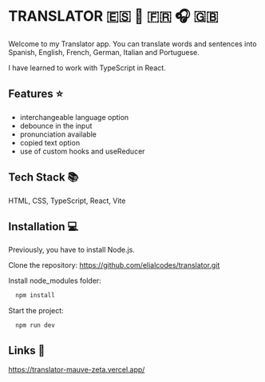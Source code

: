 # TRANSLATOR :es: 📝 🇫🇷 🎧 🇬🇧 

Welcome to my Translator app. You can translate words and sentences into Spanish, English, French, German, Italian and Portuguese.

I have learned to work with TypeScript in React.

## Features :star:

- interchangeable language option
- debounce in the input
- pronunciation available
- copied text option
- use of custom hooks and useReducer 

## Tech Stack 📚

HTML, CSS, TypeScript, React, Vite

## Installation 💻

Previously, you have to install Node.js.

Clone the repository: https://github.com/elialcodes/translator.git

Install node_modules folder:

```bash
  npm install
```

Start the project:

```bash
  npm run dev
```

## Links 🔗

https://translator-mauve-zeta.vercel.app/
